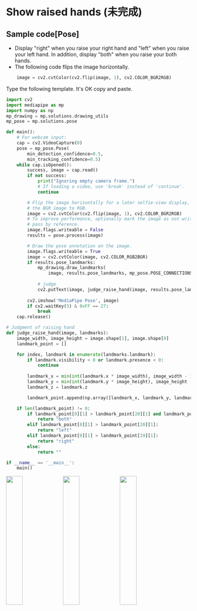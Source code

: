 # Show raised hands (未完成)
## Sample code[Pose]
 - Display "right" when you raise your right hand and "left" when you raise your left hand. In addition, display "both" when you raise your both hands. 
 - The following code flips the image horizontally.
```python
    image = cv2.cvtColor(cv2.flip(image, 1), cv2.COLOR_BGR2RGB)
```

Type the following template. It's OK copy and paste.

```python
import cv2
import mediapipe as mp
import numpy as np
mp_drawing = mp.solutions.drawing_utils
mp_pose = mp.solutions.pose

def main():
    # For webcam input:
    cap = cv2.VideoCapture(0)
    pose = mp_pose.Pose(
        min_detection_confidence=0.5,
        min_tracking_confidence=0.5)
    while cap.isOpened():
        success, image = cap.read()
        if not success:
            print("Ignoring empty camera frame.")
            # If loading a video, use 'break' instead of 'continue'.
            continue

        # Flip the image horizontally for a later selfie-view display, and convert
        # the BGR image to RGB.
        image = cv2.cvtColor(cv2.flip(image, 1), cv2.COLOR_BGR2RGB)
        # To improve performance, optionally mark the image as not writeable to
        # pass by reference.
        image.flags.writeable = False
        results = pose.process(image)

        # Draw the pose annotation on the image.
        image.flags.writeable = True
        image = cv2.cvtColor(image, cv2.COLOR_RGB2BGR)
        if results.pose_landmarks:
            mp_drawing.draw_landmarks(
                image, results.pose_landmarks, mp_pose.POSE_CONNECTIONS)
            
            # judge
            cv2.putText(image, judge_raise_hand(image, results.pose_landmarks), (30, 30), cv2.FONT_HERSHEY_SIMPLEX, 1, (0,0,255), 2)
            
        cv2.imshow('MediaPipe Pose', image)
        if cv2.waitKey(5) & 0xFF == 27:
            break
    cap.release()

# Judgment of raising hand
def judge_raise_hand(image, landmarks):
    image_width, image_height = image.shape[1], image.shape[0]
    landmark_point = []

    for index, landmark in enumerate(landmarks.landmark):
        if landmark.visibility < 0 or landmark.presence < 0:
            continue
  
        landmark_x = min(int(landmark.x * image_width), image_width - 1)
        landmark_y = min(int(landmark.y * image_height), image_height - 1)
        landmark_z = landmark.z

        landmark_point.append(np.array([landmark_x, landmark_y, landmark_z], dtype=int))

    if len(landmark_point) != 0:
        if landmark_point[0][1] > landmark_point[20][1] and landmark_point[0][1] > landmark_point[19][1]:
            return "both"
        elif landmark_point[0][1] > landmark_point[20][1]:
            return "left"
        elif landmark_point[0][1] > landmark_point[19][1]:
            return "right"
        else:
            return ""

if __name__ == '__main__':
    main()
```
 <image src="../image/pose_q2-1.png" width="30%" height="30%"> <image src="../image/pose_q2-2.png" width="30%" height="30%"> <image src="../image/pose_q2-3.png" width="30%" height="30%"><br>
